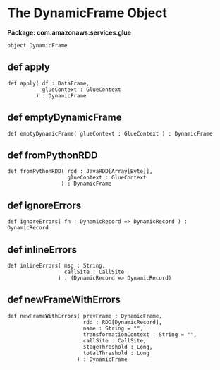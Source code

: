 # The DynamicFrame Object<a name="glue-etl-scala-apis-glue-dynamicframe-object"></a>

**Package: com\.amazonaws\.services\.glue**

```
object DynamicFrame
```

## def apply<a name="glue-etl-scala-apis-glue-dynamicframe-object-defs-apply"></a>

```
def apply( df : DataFrame,
           glueContext : GlueContext
         ) : DynamicFrame
```

## def emptyDynamicFrame<a name="glue-etl-scala-apis-glue-dynamicframe-object-defs-emptyDynamicFrame"></a>

```
def emptyDynamicFrame( glueContext : GlueContext ) : DynamicFrame 
```

## def fromPythonRDD<a name="glue-etl-scala-apis-glue-dynamicframe-object-defs-fromPythonRDD"></a>

```
def fromPythonRDD( rdd : JavaRDD[Array[Byte]],
                   glueContext : GlueContext
                 ) : DynamicFrame
```

## def ignoreErrors<a name="glue-etl-scala-apis-glue-dynamicframe-object-defs-ignoreErrors"></a>

```
def ignoreErrors( fn : DynamicRecord => DynamicRecord ) : DynamicRecord 
```

## def inlineErrors<a name="glue-etl-scala-apis-glue-dynamicframe-object-defs-inlineErrors"></a>

```
def inlineErrors( msg : String,
                  callSite : CallSite
                ) : (DynamicRecord => DynamicRecord)
```

## def newFrameWithErrors<a name="glue-etl-scala-apis-glue-dynamicframe-object-defs-newFrameWithErrors"></a>

```
def newFrameWithErrors( prevFrame : DynamicFrame,
                        rdd : RDD[DynamicRecord],
                        name : String = "",
                        transformationContext : String = "",
                        callSite : CallSite,
                        stageThreshold : Long,
                        totalThreshold : Long
                      ) : DynamicFrame
```